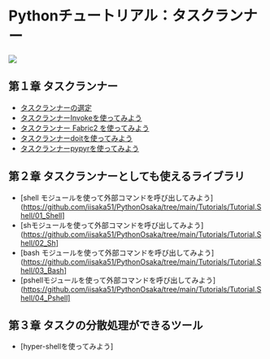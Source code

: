 Pythonチュートリアル：タスクランナー
=================

![](https://gyazo.com/153a339305d78fc4fa4850753e4b1594.png)

## 第１章 タスクランナー
- [タスクランナーの選定](00_Choice_Taskrunner.md)
- [タスクランナーInvokeを使ってみよう](01_Invoke)
- [タスクランナー Fabric2 を使ってみよう](02_Fabric)
- [タスクランナーdoitを使ってみよう](03_Doit)
- [タスクランナーpypyrを使ってみよう](04_Pypyr)

## 第２章 タスクランナーとしても使えるライブラリ
- [shell モジュールを使って外部コマンドを呼び出してみよう](https://github.com/iisaka51/PythonOsaka/tree/main/Tutorials/Tutorial.Shell/01_Shell]
- [shモジュールを使って外部コマンドを呼び出してみよう](https://github.com/iisaka51/PythonOsaka/tree/main/Tutorials/Tutorial.Shell/02_Sh]
- [bash モジュールを使って外部コマンドを呼び出してみよう](https://github.com/iisaka51/PythonOsaka/tree/main/Tutorials/Tutorial.Shell/03_Bash]
- [pshellモジュールを使って外部コマンドを呼び出してみよう](https://github.com/iisaka51/PythonOsaka/tree/main/Tutorials/Tutorial.Shell/04_Pshell]

## 第３章 タスクの分散処理ができるツール
- [hyper-shellを使ってみよう]
